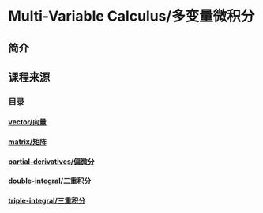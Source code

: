 # Multi-Variable Calculus/多变量微积分

## 简介

## 课程来源

### 目录

#### [vector/向量](vector.md)
#### [matrix/矩阵](matrix.md)
#### [partial-derivatives/偏微分](partial.md)
#### [double-integral/二重积分](double.md)
#### [triple-integral/三重积分](triple.md)
